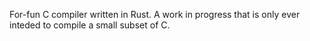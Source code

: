 For-fun C compiler written in Rust. A work in progress that is only ever
inteded to compile a small subset of C.
